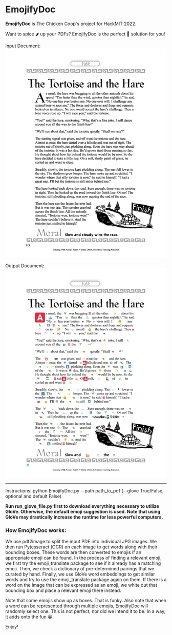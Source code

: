 # EmojifyDoc

**EmojifyDoc** is The Chicken Coop's project for HackMIT 2022. 

Want to spice 🌶️ up your PDFs? EmojifyDoc is the perfect 💯 solution for you! 

Input Document: 
![Input Document](assets/sample_fable_image.jpg?raw=true "Title")

Output Document:
![Output Document](assets/sample_fable_emojified_image.jpg?raw=true "Title")


___

Instructions:
python EmojifyDoc.py --path path_to_pdf (--glove True/False, optional and default False)


**Run run_glove_file.py first to download everything necessary to utilize GloVe. Otherwise, the default emoji suggestion is used. Note that using GloVe may drastically increase the runtime for less powerful computers.**

### How EmojifyDoc works: 

We use pdf2image to split the input PDF into individual JPG images. We then run Pytesseract (OCR) on each image to get words along with their bounding boxes. These words are then converted to emojis if an appropriate emoji can be found. In the process of finding a relevant emoji, we first try the emoji_translate package to see if it already has a matching emoji. Then, we check a dictionary of pre-determined pairings that we curated by hand. Finally, we use GloVe word embeddings to get similar words and try to use the emoji_translate package again on them. If there is a word on the image that can be expressed as an emoji, we white out that bounding box and place a relevant emoji there instead. 

Note that some emojis show up as boxes. That is funky. Also note that when a word can be represented through multiple emojis, EmojifyDoc will randomly select one. This is not perfect, nor did we intend it to be. In a way, it adds onto the fun 😀.

Enjoy!
